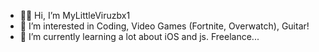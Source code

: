 - 🖐🏻 Hi, I’m MyLittleViruzbx1
- 👀 I’m interested in Coding, Video Games (Fortnite, Overwatch), Guitar!
- 🌱 I’m currently learning a lot about iOS and js.
Freelance...